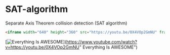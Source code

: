 # SAT-algorithm
Separate Axis Theorem collision detection (SAT algorithm)

```markdown
<iframe width="640" height="360" src="https://youtu.be/0X4VOp2GmNU" frameborder="0" gesture="media" allowfullscreen=""></iframe>
```
[![Everything Is AWESOME](https://img.youtube.com/vi/StTqXEQ2l-Y/0.jpg)](https://www.youtube.com/watch?v=https://youtu.be/0X4VOp2GmNU" Everything Is AWESOME")
